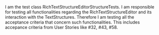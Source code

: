 I am the test class RichTextStructureEditorStructureTests. I am responsible for testing all functionalities regarding the RichTextStructureEditor and its interaction with the TextStructures. Therefore I am testing all the acceptance criteria that concern such functionalities.
This includes accepance criteria from User Stories like #32, #43, #58.